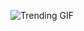 
<!-- GIF_SECTION -->
![Trending GIF](https://media0.giphy.com/media/v1.Y2lkPThiYjIxNzcyOXZ2OW1yYW85Z245a3o3N2owYmdzZnp0Y2pxaXZzcGJxMmRoMG95dSZlcD12MV9naWZzX3NlYXJjaCZjdD1n/rplvK3z0IzLqBxVJWk/giphy.gif)
<!-- END_GIF_SECTION -->
